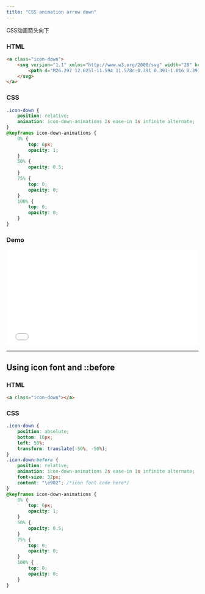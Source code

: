 ```yaml
---
title: "CSS animation arrow down"
---
```


CSS动画箭头向下

### HTML

```html
<a class="icon-down">
    <svg version="1.1" xmlns="http://www.w3.org/2000/svg" width="28" height="28" viewBox="0 0 28 28">
        <path d="M26.297 12.625l-11.594 11.578c-0.391 0.391-1.016 0.391-1.406 0l-11.594-11.578c-0.391-0.391-0.391-1.031 0-1.422l2.594-2.578c0.391-0.391 1.016-0.391 1.406 0l8.297 8.297 8.297-8.297c0.391-0.391 1.016-0.391 1.406 0l2.594 2.578c0.391 0.391 0.391 1.031 0 1.422z"></path>
    </svg>
</a>
```

<!-- more -->

### CSS

```css
.icon-down {
    position: relative;
    animation: icon-down-animations 2s ease-in 1s infinite alternate;
}
@keyframes icon-down-animations {
    0% {
        top: 6px;
        opacity: 1;
    }
    50% {
        opacity: 0.5;
    }
    75% {
        top: 0;
        opacity: 0;
    }
    100% {
        top: 0;
        opacity: 0;
    }
}
```

### Demo

<iframe height='250' scrolling='no' title='CSS animation arrow down' src='//codepen.io/lcrccr/embed/preview/WzLaEN/?height=250&theme-id=33119&default-tab=result&embed-version=2' frameborder='no' allowtransparency='true' allowfullscreen='true' style='width: 100%;'>See the Pen <a href='https://codepen.io/lcrccr/pen/WzLaEN/'>CSS animation arrow down</a> by Leslie Lai (<a href='https://codepen.io/lcrccr'>@lcrccr</a>) on <a href='https://codepen.io'>CodePen</a>.
</iframe>

---

## Using icon font and ::before

### HTML

```html
<a class="icon-down"></a>
``` 

### CSS

```css
.icon-down {
    position: absolute;
    bottom: 16px;
    left: 50%;
    transform: translate(-50%, -50%);
}
.icon-down:before {
    position: relative;
    animation: icon-down-animations 2s ease-in 1s infinite alternate;
    font-size: 32px;
    content: "\e902"; /*icon font code here*/
}
@keyframes icon-down-animations {
    0% {
        top: 6px;
        opacity: 1;
    }
    50% {
        opacity: 0.5;
    }
    75% {
        top: 0;
        opacity: 0;
    }
    100% {
        top: 0;
        opacity: 0;
    }
}
```